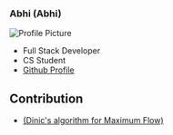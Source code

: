 ### Abhi (Abhi)
![Profile Picture](.../static/images/dobval.png)
- Full Stack Developer
- CS Student
- [Github Profile](https://github.com/cruiz24)

## Contribution
- [(Dinic's algorithm for Maximum Flow)](.../CPP/dinics_algorithm.py)
